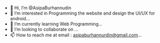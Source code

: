 - 👋 Hi, I’m @AsipaBurhannudin
- 👀 I’m interested in Programming the website and design the UI/UX for android...
- 🌱 I’m currently learning Web Programming...
- 💞️ I’m looking to collaborate on ...
- 📫 How to reach me at email : asipaburhannurdin@gmail.com...

<!---
AsipaBurhannudin/AsipaBurhannudin is a ✨ special ✨ repository because its `README.md` (this file) appears on your GitHub profile.
You can click the Preview link to take a look at your changes.
--->
